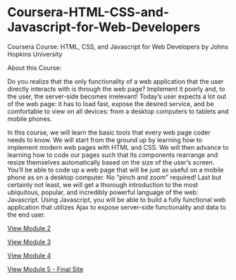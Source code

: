 # Coursera-HTML-CSS-and-Javascript-for-Web-Developers
Coursera Course: HTML, CSS, and Javascript for Web Developers by Johns Hopkins University

About this Course:

Do you realize that the only functionality of a web application that the user directly interacts with is through the web page? Implement it poorly and, to the user, the server-side becomes irrelevant! Today’s user expects a lot out of the web page: it has to load fast, expose the desired service, and be comfortable to view on all devices: from a desktop computers to tablets and mobile phones. 

In this course, we will learn the basic tools that every web page coder needs to know. We will start from the ground up by learning how to implement modern web pages with HTML and CSS. We will then advance to learning how to code our pages such that its components rearrange and resize themselves automatically based on the size of the user’s screen. You’ll be able to code up a web page that will be just as useful on a mobile phone as on a desktop computer. No “pinch and zoom” required! Last but certainly not least, we will get a thorough introduction to the most ubiquitous, popular, and incredibly powerful language of the web: Javascript. Using Javascript, you will be able to build a fully functional web application that utilizes Ajax to expose server-side functionality and data to the end user.

[View Module 2](https://sobankhan.github.io/Coursera-HTML-CSS-and-Javascript-for-Web-Developers/module2-solution/)

[View Module 3](https://sobankhan.github.io/Coursera-HTML-CSS-and-Javascript-for-Web-Developers/module3-solution/)

[View Module 4](https://sobankhan.github.io/Coursera-HTML-CSS-and-Javascript-for-Web-Developers/module4-solution/harder/)

[View Module 5 - Final Site](https://sobankhan.github.io/Coursera-HTML-CSS-and-Javascript-for-Web-Developers/module5-solution/)

